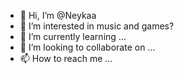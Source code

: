 - 👋 Hi, I’m @Neykaa
- 👀 I’m interested in music and games?
- 🌱 I’m currently learning ...
- 💞️ I’m looking to collaborate on ...
- 📫 How to reach me ...

<!---
Neykaa/Neykaa is a ✨ special ✨ repository because its `README.md` (this file) appears on your GitHub profile.
You can click the Preview link to take a look at your changes.
--->
